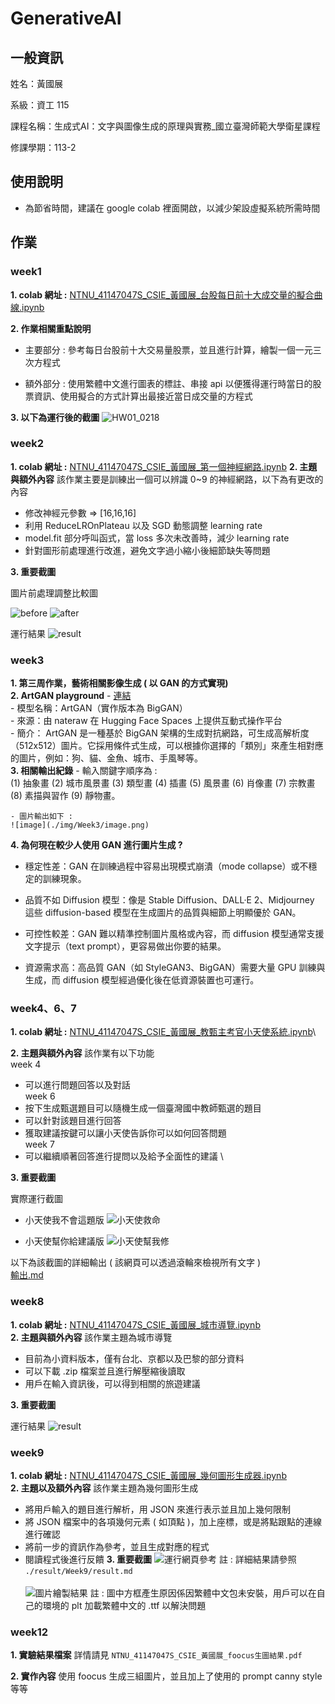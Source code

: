 # GenerativeAI 

## 一般資訊 
姓名：黃國展

系級：資工 115 

課程名稱：生成式AI：文字與圖像生成的原理與實務_國立臺灣師範大學衛星課程

修課學期：113-2

## 使用說明 
 - 為節省時間，建議在 google colab 裡面開啟，以減少架設虛擬系統所需時間

## 作業

### week1
**1. colab 網址 :**
[NTNU_41147047S_CSIE_黃國展_台股每日前十大成交量的擬合曲線.ipynb](https://colab.research.google.com/drive/10wTASH33ZNQgUuLIxnmcH6ymNYb-TrAF?usp=drive_linkLinks)

**2. 作業相關重點說明**
 - 主要部分 : 參考每日台股前十大交易量股票，並且進行計算，繪製一個一元三次方程式

 - 額外部分 : 使用繁體中文進行圖表的標註、串接 api 以便獲得運行時當日的股票資訊、使用擬合的方式計算出最接近當日成交量的方程式

**3. 以下為運行後的截圖**
![HW01_0218](img/HW01/output_0218.png)

### week2
**1. colab 網址 :**
[NTNU_41147047S_CSIE_黃國展_第一個神經網路.ipynb](https://colab.research.google.com/drive/1BpF-ga4kQRrdqR6OyWO_Aq1ITk7iB7vQ#scrollTo=FWK0fgKgCHa7)
**2. 主題與額外內容**
該作業主要是訓練出一個可以辨識 0~9 的神經網路，以下為有更改的內容

 - 修改神經元參數 => [16,16,16]
 - 利用 ReduceLROnPlateau 以及 SGD 動態調整 learning rate
 - model.fit 部分呼叫函式，當 loss 多次未改善時，減少 learning rate
 - 針對圖形前處理進行改進，避免文字過小縮小後細節缺失等問題 
 

**3. 重要截圖**

圖片前處理調整比較圖

![before](img/HW02/before.webp)
![after](img/HW02/after.webp)

運行結果
![result](img/HW02/result.png)

### week3
**1. 第三周作業，藝術相關影像生成 ( 以 GAN 的方式實現)**\
**2. ArtGAN playground**
    - [連結](https://github.com/cs-chan/ArtGAN)\
    - 模型名稱：ArtGAN（實作版本為 BigGAN）\
    - 來源：由 nateraw 在 Hugging Face Spaces 上提供互動式操作平台\
    - 簡介：
ArtGAN 是一種基於 BigGAN 架構的生成對抗網路，可生成高解析度（512x512）圖片。它採用條件式生成，可以根據你選擇的「類別」來產生相對應的圖片，例如：狗、貓、金魚、城市、手風琴等。\
**3. 相關輸出紀錄**
    - 輸入關鍵字順序為 : \
        (1) 抽象畫
        (2) 城市風景畫
        (3) 類型畫
        (4) 插畫
        (5) 風景畫
        (6) 肖像畫
        (7) 宗教畫
        (8) 素描與習作
        (9) 靜物畫。



    - 圖片輸出如下 : 
    ![image](./img/Week3/image.png)

**4. 為何現在較少人使用 GAN 進行圖片生成 ?**

- 穩定性差：GAN 在訓練過程中容易出現模式崩潰（mode collapse）或不穩定的訓練現象。

- 品質不如 Diffusion 模型：像是 Stable Diffusion、DALL·E 2、Midjourney 這些 diffusion-based 模型在生成圖片的品質與細節上明顯優於 GAN。

- 可控性較差：GAN 難以精準控制圖片風格或內容，而 diffusion 模型通常支援文字提示（text prompt），更容易做出你要的結果。

- 資源需求高：高品質 GAN（如 StyleGAN3、BigGAN）需要大量 GPU 訓練與生成，而 diffusion 模型經過優化後在低資源裝置也可運行。

### week4、6、7
**1. colab 網址 :**
[NTNU_41147047S_CSIE_黃國展_教甄主考官小天使系統.ipynb](https://colab.research.google.com/drive/16C-mYX6QEWY4Z9uek8rVzwRYj06-tBVX?usp=sharing)\

**2. 主題與額外內容**
該作業有以下功能\
week 4 
 - 可以進行問題回答以及對話 \
week 6 
 - 按下生成甄選題目可以隨機生成一個臺灣國中教師甄選的題目
 - 可以針對該題目進行回答
 - 獲取建議按鍵可以讓小天使告訴你可以如何回答問題 \
week 7 
 - 可以繼續順著回答進行提問以及給予全面性的建議 \

**3. 重要截圖**

實際運行截圖
- 小天使我不會這題版
![小天使救命](img/HW03/blank.png)

- 小天使幫你給建議版
![小天使幫我修](img/HW03//angel.png)

以下為該截圖的詳細輸出 ( 該網頁可以透過滾輪來檢視所有文字 )\
[輸出.md](result/HW03/result.md)

### week8 
**1. colab 網址 :**
[NTNU_41147047S_CSIE_黃國展_城市導覽.ipynb](https://colab.research.google.com/drive/1YXgrpWl-309hqjuFhQxdTgcUntFr7EmA?hl=zh-tw#scrollTo=iC8ai0QHGeTD)\
**2. 主題與額外內容**
該作業主題為城市導覽
 - 目前為小資料版本，僅有台北、京都以及巴黎的部分資料 
 - 可以下載 .zip 檔案並且進行解壓縮後讀取
 - 用戶在輸入資訊後，可以得到相關的旅遊建議 

**3. 重要截圖**

運行結果
![result](./img/Week8/image.png)

### week9 
**1. colab 網址 :**
[NTNU_41147047S_CSIE_黃國展_幾何圖形生成器.ipynb](https://colab.research.google.com/drive/1odedxGwwxyGc9la_g1f4X93JZx7W27TW?hl=zh-tw#scrollTo=DuCD_IH2ReL3)\
**2. 主題以及額外內容**
該作業主題為幾何圖形生成
 - 將用戶輸入的題目進行解析，用 JSON 來進行表示並且加上幾何限制
 - 將 JSON 檔案中的各項幾何元素 ( 如頂點 )，加上座標，或是將點跟點的連線進行確認
 - 將前一步的資訊作為參考，並且生成對應的程式
 - 閱讀程式後進行反饋
**3. 重要截圖**
![運行網頁參考](./img/Week9/image1.png)
註 : 詳細結果請參照 `./result/Week9/result.md`
\
\
![圖片繪製結果](./img/Week9/image.png)
註 : 圖中方框產生原因係因繁體中文包未安裝，用戶可以在自己的環境的 plt 加載繁體中文的 .ttf 以解決問題


### week12 

**1. 實驗結果檔案** 詳情請見 ``NTNU_41147047S_CSIE_黃國展_foocus生圖結果.pdf``

**2. 實作內容**
使用 foocus 生成三組圖片，並且加上了使用的 prompt canny style 等等